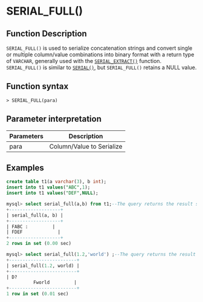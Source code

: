 # SERIAL_FULL()

## Function Description

`SERIAL_FULL()` is used to serialize concatenation strings and convert single or multiple column/value combinations into binary format with a return type of `VARCHAR`, generally used with the [`SERIAL_EXTRACT()`](../../../Functions-and-Operators/Other/serial_extract.md) function. `SERIAL_FULL()` is similar to [`SERIAL()`](serial.md), but `SERIAL_FULL()` retains a NULL value.

## Function syntax

```
> SERIAL_FULL(para)
```

## Parameter interpretation

| Parameters | Description |
| ---- | ---- |
| para | Column/Value to Serialize|

## Examples

```sql
create table t1(a varchar(3), b int);
insert into t1 values("ABC",1);
insert into t1 values("DEF",NULL);

mysql> select serial_full(a,b) from t1;--The query returns the result serialized for the combination of columns a and b. NULL values are preserved when available.
+-------------------+
| serial_full(a, b) |
+-------------------+
| FABC :         |
| FDEF             |
+-------------------+
2 rows in set (0.00 sec)

mysql> select serial_full(1.2,'world') ;--The query returns the result serialized as a combination of the value 1.2 and the value hello.
+-------------------------+
| serial_full(1.2, world) |
+-------------------------+
| D?      
          Fworld         |
+-------------------------+
1 row in set (0.01 sec)
```